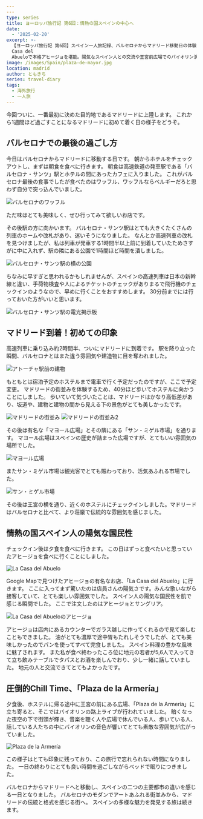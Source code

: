 ```yaml
---
---
type: series
title: ヨーロッパ旅行記 第6回：情熱の国スペインの中心へ
date:
  - '2025-02-20'
excerpt: >-
  【ヨーロッパ旅行記 第6回】スペイン一人旅記録、バルセロナからマドリード移動日の体験談。マヨール広場の歴史的雰囲気とサンミゲル市場の活気を体感し、La
  Casa del
  Abueloで本格アヒージョを堪能。陽気なスペイン人との交流や王宮前広場でのバイオリン演奏鑑賞まで、マドリードの魅力を紹介する実体験旅行ブログ。
image: /images/Spain/plaza-de-mayor.jpg
location: madrid
author: ともきち
series: travel-diary
tags:
  - 海外旅行
  - 一人旅
---
```


今回ついに、一番最初に決めた目的地であるマドリードに上陸します。
これから1週間ほど過ごすことになるマドリードに初めて着く日の様子をどうぞ。

## バルセロナでの最後の過ごし方

今日はバルセロナからマドリードに移動する日です。
朝からホテルをチェックアウトし、まずは朝食を食べに行きます。
朝食は高速鉄道の発車駅である「バルセロナ・サンツ」駅とホテルの間にあったカフェに入りました。
これがバルセロナ最後の食事でしたが食べたのはワッフル、ワッフルならベルギーだろと思わず自分で突っ込んでいました。

![バルセロナのワッフル](/images/Spain/waffle-at-barcelona.jpg)

ただ味はとても美味しく、ぜひ行ってみて欲しいお店です。

その後駅の方に向かいます。
バルセロナ・サンツ駅はとても大きくたくさんの列車のホームや改札があり、迷いそうになりました。
なんとか高速列車の改札を見つけましたが、私は列車が発車する1時間半以上前に到着していたためさすがに中に入れず、駅の隣にある公園で1時間ほど時間を潰しました。

![バルセロナ・サンツ駅の横の公園](/images/Spain/park-next-to-barcelona-sants-station.jpg)

ちなみに早すぎと思われるかもしれませんが、スペインの高速列車は日本の新幹線と違い、手荷物検査や人によるチケットのチェックがありまるで飛行機のチェックインのようなので、早めに行くことをおすすめします。
30分前までには行っておいた方がいいと思います。

![バルセロナ・サンツ駅の電光掲示板](/images/Spain/electronic-signboard-at-sants-station-in-barcelona.jpg)

## マドリード到着！初めての印象

高速列車に乗り込み約2時間半、ついにマドリードに到着です。
駅を降り立った瞬間、バルセロナとはまた違う雰囲気や建造物に目を奪われました。

![アトーチャ駅前の建物](/images/Spain/building-in-front-of-atocha-station.jpg)

もともとは宿泊予定のホステルまで電車で行く予定だったのですが、ここで予定変更。
マドリードの街並みを体験するため、40分ほど歩いてホステルに向かうことにしました。
歩いていて気づいたことは、マドリードはかなり高低差があり、坂道や、建物と建物の間から見える下の景色がとても美しかったです。

![マドリードの街並み](/images/Spain/streetscape-of-madrid.jpg)
![マドリードの街並み2](/images/Spain/streetscape-of-madrid2.jpg)

その後は有名な「マヨール広場」とその隣にある「サン・ミゲル市場」を通ります。
マヨール広場はスペインの歴史が詰まった広場ですが、とてもいい雰囲気の場所でした。

![マヨール広場](/images/Spain/plaza-de-mayor2.jpg)

またサン・ミゲル市場は観光客でとても賑わっており、活気あふれる市場でした。

![サン・ミゲル市場](/images/Spain/san-miguel-market.jpg)

その後は王宮の横を通り、近くのホステルにチェックインしました。マドリードはバルセロナと比べて、より荘厳で伝統的な雰囲気を感じました。

## 情熱の国スペイン人の陽気な国民性

チェックイン後は夕食を食べに行きます。
この日はずっと食べたいと思っていたアヒージョを食べに行くことにしました。

![La Casa del Abuelo](/images/Spain/la-casa-del-abuelo.jpg)

Google Mapで見つけたアヒージョの有名なお店、「La Casa del Abuelo」に行きます。
ここに入ってまず驚いたのは店員さんの陽気さです。みんな歌いながら接客していて、とても楽しい雰囲気でした。
スペイン人の陽気な国民性を肌で感じる瞬間でした。
ここで注文したのはアヒージョとサングリア。

![La Casa del Abueloのアヒージョ](/images/Spain/la-casa-del-abuelo's-ajilo.jpg)

アヒージョは店内にあるカウンターでガラス越しに作ってくれるので見て楽しむこともできました。
油がとても濃厚で途中胃もたれしそうでしたが、とても美味しかったのでパンを使ってすべて完食しました。
スペイン料理の豊かな風味に魅了されます。
また私が食べ終わったころ位に地元の若者が5,6人で入ってきて立ち飲みテーブルでタパスとお酒を楽しんでおり、少し一緒に話していました。
地元の人と交流できてとてもよかったです。

## 圧倒的Chill Time、「Plaza de la Armería」

夕食後、ホステルに帰る途中に王宮の前にある広場、「Plaza de la Armería」に立ち寄ると、そこではバイオリンの路上ライブが行われていました。
暗くなった夜空の下で街頭が輝き、音楽を聴く人や広場で休んでいる人、歩いている人、話している人たちの中にバイオリンの音色が響いてとても素敵な雰囲気が広がっていました。

![Plaza de la Armería](/images/Spain/plaza-de-la-armeria.jpg)

この様子はとても印象に残っており、この旅行で忘れられない時間になりました。
一日の終わりにとても良い時間を過ごしながらベッドで眠りにつきました。

バルセロナからマドリードへと移動し、スペインの二つの主要都市の違いを感じる一日となりました。
バルセロナのモダンでアートあふれる街並みから、マドリードの伝統と格式を感じる街へ。
スペインの多様な魅力を発見する旅は続きます。

